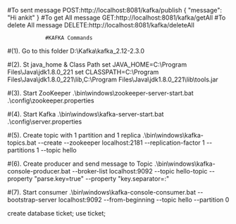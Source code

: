 #To sent message 
POST:http://localhost:8081/kafka/publish
	{
    	"message": "Hi ankit"
	}
#To get All message
GET:http://localhost:8081/kafka/getAll
#To delete All message
DELETE:http://localhost:8081/kafka/deleteAll



				#KAFKA Commands
#(1). Go to this folder
D:\Kafka\kafka_2.12-2.3.0

#(2). St java_home & Class Path
set JAVA_HOME=C:\Program Files\Java\jdk1.8.0_221
set CLASSPATH=C:\Program Files\Java\jdk1.8.0_221\lib,C:\Program Files\Java\jdk1.8.0_221\lib\tools.jar

#(3). Start ZooKeeper
.\bin\windows\zookeeper-server-start.bat .\config\zookeeper.properties

#(4). Start Kafka
.\bin\windows\kafka-server-start.bat .\config\server.properties

#(5). Create topic with 1 partition and 1 replica
.\bin\windows\kafka-topics.bat --create --zookeeper localhost:2181 --replication-factor 1 --partitions 1 --topic hello

#(6). Create producer and send message to Topic
.\bin\windows\kafka-console-producer.bat --broker-list localhost:9092 --topic hello-topic --property "parse.key=true" --property "key.separator=:" 

#(7). Start consumer
.\bin\windows\kafka-console-consumer.bat --bootstrap-server localhost:9092 --from-beginning --topic hello --partition 0

create database ticket;
use ticket;